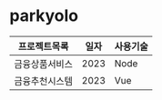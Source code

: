 # parkyolo
 
프로젝트목록 | 일자 | 사용기술
------------|------|-------|
금융상품서비스 | 2023 | Node 
금융추천시스템 | 2023 | Vue
